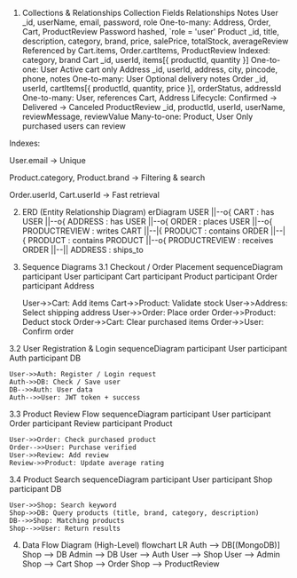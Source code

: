 1. Collections & Relationships
Collection	Fields	Relationships	Notes
User	_id, userName, email, password, role	One-to-many: Address, Order, Cart, ProductReview	Password hashed, `role = 'user'
Product	_id, title, description, category, brand, price, salePrice, totalStock, averageReview	Referenced by Cart.items, Order.cartItems, ProductReview	Indexed: category, brand
Cart	_id, userId, items[{ productId, quantity }]	One-to-one: User	Active cart only
Address	_id, userId, address, city, pincode, phone, notes	One-to-many: User	Optional delivery notes
Order	_id, userId, cartItems[{ productId, quantity, price }], orderStatus, addressId	One-to-many: User, references Cart, Address	Lifecycle: Confirmed → Delivered → Canceled
ProductReview	_id, productId, userId, userName, reviewMessage, reviewValue	Many-to-one: Product, User	Only purchased users can review

Indexes:

User.email → Unique

Product.category, Product.brand → Filtering & search

Order.userId, Cart.userId → Fast retrieval

2. ERD (Entity Relationship Diagram)
erDiagram
    USER ||--o{ CART : has
    USER ||--o{ ADDRESS : has
    USER ||--o{ ORDER : places
    USER ||--o{ PRODUCTREVIEW : writes
    CART ||--|{ PRODUCT : contains
    ORDER ||--|{ PRODUCT : contains
    PRODUCT ||--o{ PRODUCTREVIEW : receives
    ORDER ||--|| ADDRESS : ships_to

3. Sequence Diagrams
3.1 Checkout / Order Placement
sequenceDiagram
    participant User
    participant Cart
    participant Product
    participant Order
    participant Address

    User->>Cart: Add items
    Cart->>Product: Validate stock
    User->>Address: Select shipping address
    User->>Order: Place order
    Order->>Product: Deduct stock
    Order->>Cart: Clear purchased items
    Order->>User: Confirm order

3.2 User Registration & Login
sequenceDiagram
    participant User
    participant Auth
    participant DB

    User->>Auth: Register / Login request
    Auth->>DB: Check / Save user
    DB-->>Auth: User data
    Auth-->>User: JWT token + success

3.3 Product Review Flow
sequenceDiagram
    participant User
    participant Order
    participant Review
    participant Product

    User->>Order: Check purchased product
    Order-->>User: Purchase verified
    User->>Review: Add review
    Review->>Product: Update average rating

3.4 Product Search
sequenceDiagram
    participant User
    participant Shop
    participant DB

    User->>Shop: Search keyword
    Shop->>DB: Query products (title, brand, category, description)
    DB-->>Shop: Matching products
    Shop-->>User: Return results

4. Data Flow Diagram (High-Level)
flowchart LR
    Auth --> DB[(MongoDB)]
    Shop --> DB
    Admin --> DB
    User --> Auth
    User --> Shop
    User --> Admin
    Shop --> Cart
    Shop --> Order
    Shop --> ProductReview